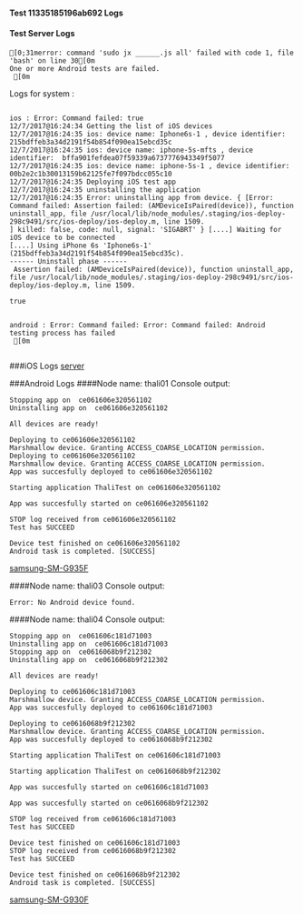 #### Test 11335185196ab692 Logs

#### Test Server Logs
```
[0;31merror: command 'sudo jx ______.js all' failed with code 1, file 'bash' on line 30[0m
One or more Android tests are failed.
 [0m

```


Logs for system : 
```

ios : Error: Command failed: true
12/7/2017@16:24:34 Getting the list of iOS devices 
12/7/2017@16:24:35 ios: device name: Iphone6s-1 , device identifier:  215bdffeb3a34d2191f54b854f090ea15ebcd35c
12/7/2017@16:24:35 ios: device name: iphone-5s-mfts , device identifier:  bffa901fefdea07f59339a6737776943349f5077
12/7/2017@16:24:35 ios: device name: iphone-5s-1 , device identifier:  00b2e2c1b30013159b62125fe7f097bdcc055c10
12/7/2017@16:24:35 Deploying iOS test app 
12/7/2017@16:24:35 uninstalling the application 
12/7/2017@16:24:35 Error: uninstalling app from device. { [Error: Command failed: Assertion failed: (AMDeviceIsPaired(device)), function uninstall_app, file /usr/local/lib/node_modules/.staging/ios-deploy-298c9491/src/ios-deploy/ios-deploy.m, line 1509.
] killed: false, code: null, signal: 'SIGABRT' } [....] Waiting for iOS device to be connected
[....] Using iPhone 6s 'Iphone6s-1' (215bdffeb3a34d2191f54b854f090ea15ebcd35c).
------ Uninstall phase ------
 Assertion failed: (AMDeviceIsPaired(device)), function uninstall_app, file /usr/local/lib/node_modules/.staging/ios-deploy-298c9491/src/ios-deploy/ios-deploy.m, line 1509.
 
true


android : Error: Command failed: Error: Command failed: Android testing process has failed
 [0m


```
###iOS Logs
[server](https://github.com/ThaliTester/TestResults/blob/11335185196ab692_CI_sanity_check_jareksl/iOS_server.md)


###Android Logs
####Node name: thali01
Console output:
```
Stopping app on  ce061606e320561102
Uninstalling app on  ce061606e320561102

All devices are ready!

Deploying to ce061606e320561102
Marshmallow device. Granting ACCESS_COARSE_LOCATION permission.
Deploying to ce061606e320561102
Marshmallow device. Granting ACCESS_COARSE_LOCATION permission.
App was succesfully deployed to ce061606e320561102

Starting application ThaliTest on ce061606e320561102

App was succesfully started on ce061606e320561102

STOP log received from ce061606e320561102
Test has SUCCEED

Device test finished on ce061606e320561102 
Android task is completed. [SUCCESS]
```
[samsung-SM-G935F](https://github.com/ThaliTester/TestResults/blob/11335185196ab692_CI_sanity_check_jareksl/thali01_samsung-SM-G935F.md)

####Node name: thali03
Console output:
```
Error: No Android device found. 
```
####Node name: thali04
Console output:
```
Stopping app on  ce061606c181d71003
Uninstalling app on  ce061606c181d71003
Stopping app on  ce0616068b9f212302
Uninstalling app on  ce0616068b9f212302

All devices are ready!

Deploying to ce061606c181d71003
Marshmallow device. Granting ACCESS_COARSE_LOCATION permission.
App was succesfully deployed to ce061606c181d71003

Deploying to ce0616068b9f212302
Marshmallow device. Granting ACCESS_COARSE_LOCATION permission.
App was succesfully deployed to ce0616068b9f212302

Starting application ThaliTest on ce061606c181d71003

Starting application ThaliTest on ce0616068b9f212302

App was succesfully started on ce061606c181d71003

App was succesfully started on ce0616068b9f212302

STOP log received from ce061606c181d71003
Test has SUCCEED

Device test finished on ce061606c181d71003 
STOP log received from ce0616068b9f212302
Test has SUCCEED

Device test finished on ce0616068b9f212302 
Android task is completed. [SUCCESS]
```
[samsung-SM-G930F](https://github.com/ThaliTester/TestResults/blob/11335185196ab692_CI_sanity_check_jareksl/thali04_samsung-SM-G930F.md)





